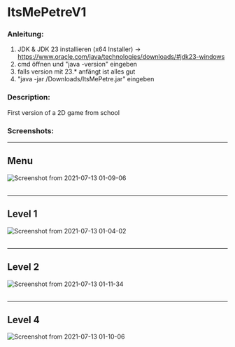 # ItsMePetreV1

### Anleitung: <br>
1. JDK & JDK 23 installieren (x64 Installer) -> https://www.oracle.com/java/technologies/downloads/#jdk23-windows
2. cmd öffnen und "java -version" eingeben
3. falls version mit 23.* anfängt ist alles gut
4. "java -jar /Downloads/ItsMePetre.jar" eingeben


### Description:<br>
First version of a 2D game from school

### Screenshots:<br>
---
## Menu
![Screenshot from 2021-07-13 01-09-06](https://user-images.githubusercontent.com/46343725/125367102-d3dcac00-e377-11eb-9423-d09d1c17eee6.png)
<br>
<br>

---
## Level 1
![Screenshot from 2021-07-13 01-04-02](https://user-images.githubusercontent.com/46343725/125366937-79435000-e377-11eb-925c-52e3709963f9.png)
<br>
<br>

---
## Level 2
![Screenshot from 2021-07-13 01-11-34](https://user-images.githubusercontent.com/46343725/125366988-9546f180-e377-11eb-81f5-56684393b397.png)
<br>
<br>

---
## Level 4
![Screenshot from 2021-07-13 01-10-06](https://user-images.githubusercontent.com/46343725/125366973-895b2f80-e377-11eb-9205-8c9939da9279.png)
<br>
<br>
